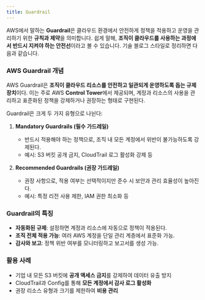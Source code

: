 ```yaml
---
title: Guardrail
---
```


AWS에서 말하는 **Guardrail**은 클라우드 환경에서 안전하게 정책을 적용하고 운영을 관리하기 위한 **규칙과 제약**을 의미합니다. 쉽게 말해, **조직이 클라우드를 사용하는 과정에서 반드시 지켜야 하는 안전선**이라고 볼 수 있습니다. 기술 블로그 스타일로 정리하면 다음과 같습니다.

### AWS Guardrail 개념

AWS Guardrail은 **조직이 클라우드 리소스를 안전하고 일관되게 운영하도록 돕는 규제 장치**이다. 이는 주로 AWS **Control Tower**에서 제공되며, 계정과 리소스의 사용을 관리하고 표준화된 정책을 강제하거나 권장하는 형태로 구현된다.

Guardrail은 크게 두 가지 유형으로 나뉜다:

1. **Mandatory Guardrails (필수 가드레일)**

   * 반드시 적용해야 하는 정책으로, 조직 내 모든 계정에서 위반이 불가능하도록 강제된다.
   * 예시: S3 버킷 공개 금지, CloudTrail 로그 활성화 강제 등

2. **Recommended Guardrails (권장 가드레일)**

   * 권장 사항으로, 적용 여부는 선택적이지만 준수 시 보안과 관리 효율성이 높아진다.
   * 예시: 특정 리전 사용 제한, IAM 권한 최소화 등


### Guardrail의 특징

* **자동화된 규제**: 설정하면 계정과 리소스에 자동으로 정책이 적용된다.
* **조직 전체 적용 가능**: 여러 AWS 계정을 단일 관리 계층에서 표준화 가능.
* **감사와 보고**: 정책 위반 여부를 모니터링하고 보고서를 생성 가능.

### 활용 사례

* 기업 내 모든 S3 버킷에 **공개 액세스 금지**를 강제하여 데이터 유출 방지
* CloudTrail과 Config를 통해 **모든 계정에서 감사 로그 활성화**
* 권장 리소스 유형과 크기를 제한하여 **비용 관리**